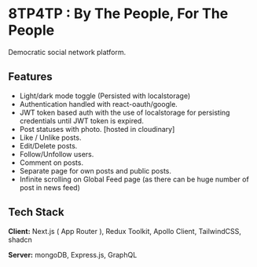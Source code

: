 # 8TP4TP : By The People, For The People

Democratic social network platform.

## Features

- Light/dark mode toggle (Persisted with localstorage)
- Authentication handled with react-oauth/google.
- JWT token based auth with the use of localstorage for persisting credentials until JWT token is expired.
- Post statuses with photo. [hosted in cloudinary]
- Like / Unlike posts.
- Edit/Delete posts.
- Follow/Unfollow users.
- Comment on posts.
- Separate page for own posts and public posts.
- Infinite scrolling on Global Feed page (as there can be huge number of post in news feed)

## Tech Stack

**Client:** Next.js ( App Router ), Redux Toolkit, Apollo Client, TailwindCSS, shadcn

**Server:** mongoDB, Express.js, GraphQL
